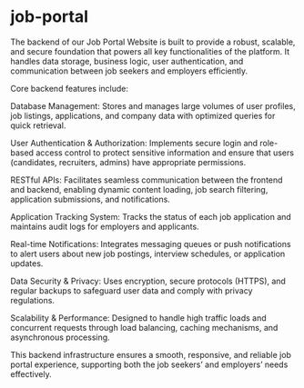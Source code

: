 # job-portal 
The backend of our Job Portal Website is built to provide a robust, scalable, and secure foundation that powers all key functionalities of the platform. It handles data storage, business logic, user authentication, and communication between job seekers and employers efficiently.

Core backend features include:

Database Management: Stores and manages large volumes of user profiles, job listings, applications, and company data with optimized queries for quick retrieval.

User Authentication & Authorization: Implements secure login and role-based access control to protect sensitive information and ensure that users (candidates, recruiters, admins) have appropriate permissions.

RESTful APIs: Facilitates seamless communication between the frontend and backend, enabling dynamic content loading, job search filtering, application submissions, and notifications.

Application Tracking System: Tracks the status of each job application and maintains audit logs for employers and applicants.

Real-time Notifications: Integrates messaging queues or push notifications to alert users about new job postings, interview schedules, or application updates.

Data Security & Privacy: Uses encryption, secure protocols (HTTPS), and regular backups to safeguard user data and comply with privacy regulations.

Scalability & Performance: Designed to handle high traffic loads and concurrent requests through load balancing, caching mechanisms, and asynchronous processing.

This backend infrastructure ensures a smooth, responsive, and reliable job portal experience, supporting both the job seekers’ and employers’ needs effectively.

